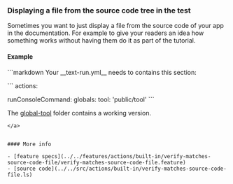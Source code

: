 ### Displaying a file from the source code tree in the test

Sometimes you want to just display a file from the source code of your app in the documentation.
For example to give your readers an idea how something works
without having them do it as part of the tutorial.


#### Example

<a class="tr_runMarkdownInTextrun">
```markdown
<a class="tr_verifyMatchesSourceCodeFile">
Your __text-run.yml__ needs to contains this section:

`​``
actions:

  runConsoleCommand:
    globals:
      tool: 'public/tool'
`​``

The
[global-tool](examples/global-tool)
folder contains a working version.
</a>
```
</a>


#### More info

- [feature specs](../../features/actions/built-in/verify-matches-source-code-file/verify-matches-source-code-file.feature)
- [source code](../../src/actions/built-in/verify-matches-source-code-file.ls)
